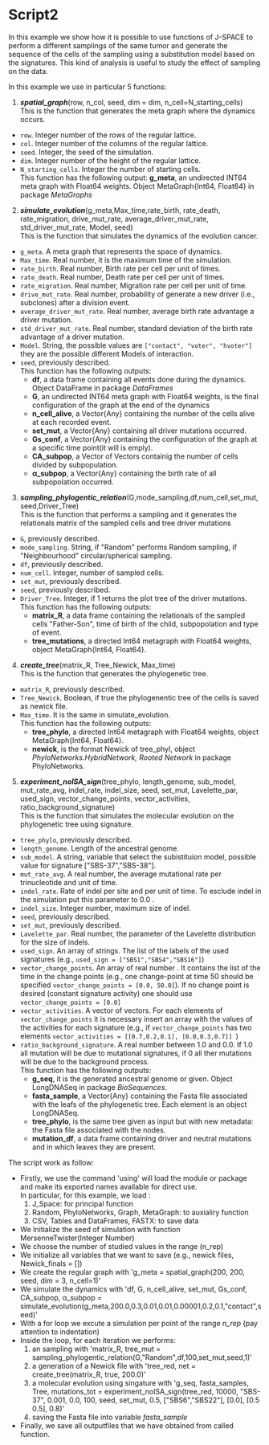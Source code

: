 # Script2
In this example we show how it is possible to use functions of J-SPACE to perform a different samplings of the same tumor and generate the sequence of the cells of the sampling using a substitution model based on the signatures. This kind of analysis is useful to study the effect of sampling on the data.  

In this example we use in particular 5 functions:  
1. ***spatial_graph***(row, n_col, seed, dim = dim, n_cell=N_starting_cells)  
This is the function that generates the meta graph where the dynamics occurs.
- `row`. Integer number of the rows of the regular lattice.  
- `col`. Integer number of the columns of the regular lattice.   
- `seed`. Integer, the seed of the simulation.     
- `dim`. Integer number of the height of the regular lattice.   
- `N_starting_cells`. Integer  the number of starting cells.    
This function has the following output: **g_meta**, an undirected INT64 meta graph with Float64 weights. Object MetaGraph{Int64, Float64} in package *MetaGraphs*

2. ***simulate_evolution***(g_meta,Max_time,rate_birth, rate_death, rate_migration, drive_mut_rate, average_driver_mut_rate, std_driver_mut_rate,  Model, seed)  
This is the function that simulates the dynamics of the evolution cancer.    
- `g_meta`. A meta graph that represents the space of dynamics.  
- `Max_time`. Real number, it is the maximum time of the simulation.  
- `rate_birth`. Real number,  Birth rate per cell per unit of times.
- `rate_death`. Real number,  Death rate per cell per unit of times.  
- `rate_migration`. Real number,  Migration rate per cell per unit of time.  
- `drive_mut_rate`. Real number, probability of generate a new driver (i.e., subclones) after a division event.  
- `average_driver_mut_rate`. Real number,  average birth rate advantage a driver mutation.  
- `std_driver_mut_rate`. Real number, standard deviation of the birth rate advantage of a driver mutation.  
- `Model`. String, the possible values are `["contact", "voter", "hvoter"]` they are the possible different Models of interaction.  
- `seed`, previously described.  
This function has the following outputs: 
  - **df**, a data frame containing all events done during the dynamics. Object DataFrame in package *DataFrames*  
  - **G**, an undirected INT64 meta graph with Float64 weights, is the final configuration of the graph at the end of the dynamics  
  - **n_cell_alive**, a Vector{Any} containing the number of the cells alive at each recorded event. 
  - **set_mut**, a Vector{Any} containing all driver mutations occurred.
  - **Gs_conf**, a Vector{Any} containing the configuration of the graph at a specific time point(it will is emply).  
  - **CA_subpop**, a Vector of Vectors containig the number of cells divided by subpopulation.  
  - **α_subpop**, a Vector{Any} containing the birth rate of all subpopolation occurred.  

3. ***sampling_phylogentic_relation***(G,mode_sampling,df,num_cell,set_mut,seed,Driver_Tree)  
This is the function that performs a sampling and it generates the relationals matrix of the sampled cells and tree driver mutations 
- `G`, previously described.  
- `mode_sampling`. String, if "Random" performs Random sampling, if "Neighbourhood" circular/spherical sampling.   
- `df`, previously described.  
- `num_cell`. Integer, number of sampled cells.  
- `set_mut`, previously described. 
- `seed`, previously described.
- `Driver_Tree`. Integer, if 1 returns the plot tree of the driver mutations.    
This function has the following outputs:
  - **matrix_R**, a data frame containing the relationals of the sampled cells "Father-Son", time of birth of the child, subpopolation and type of event.  
  - **tree_mutations**, a directed Int64 metagraph with Float64 weights, object MetaGraph{Int64, Float64}.  

4. ***create_tree***(matrix_R, Tree_Newick, Max_time)  
This is the function that generates the phylogenetic tree.  
- `matrix_R`, previously described.  
- `Tree_Newick`. Boolean, if true the phylogenentic tree of the cells is saved as newick file.
- `Max_time`. It is the same in simulate_evolution.    
This function has the following outputs:
  - **tree_phylo**, a directed Int64 metagraph with Float64 weights, object MetaGraph{Int64, Float64}. 
  - **newick**, is the format Newick of tree_phyl, object *PhyloNetworks.HybridNetwork, Rooted Network* in package PhyloNetworks.  

5. ***experiment_noISA_sign***(tree_phylo, length_genome, sub_model, mut_rate_avg, indel_rate, indel_size, seed, set_mut, Lavelette_par, used_sign, vector_change_points, vector_activities, ratio_background_signature)  
This is the function that simulates the molecular evolution on the phylogenetic tree using signature.  
- `tree_phylo`, previously described.
- `length_genome`.  Length of the ancestral genome.
- `sub_model`. A string, variable that select the subistituion model, possible value for signature ["SBS-37","SBS-38"].  
- `mut_rate_avg`. A real number, the average mutational rate per trinucleotide and unit of time.
- `indel_rate`. Rate of indel per site and per unit of time. To esclude indel in the simulation put this parameter to 0.0 .  
- `indel_size`. Integer number, maximum size of indel.
- `seed`, previously described.  
- `set_mut`, previously described.  
- `Lavelette_par`. Real number, the parameter of  the Lavelette distribution for the size of indels.  
- `used_sign`. An array of strings. The list of the labels of the used signatures (e.g., `used_sign = ["SBS1","SBS4","SBS16"]`)
- `vector_change_points`. An array of real number . It contains the list of the time in the change points (e.g., one change-point at time  50 should be specified `vector_change_points = [0.0, 50.0]`). If no change point is desired (constant signature activity) one should use `vector_change_points = [0.0]`
- `vector_activities`. A vector of vectors. For each elements of `vector_change_points` it is necessary insert an array with the values of the activities for each signature (e.g., if `vector_change_points` has two elements `vector_activities = [[0.7,0.2,0.1], [0.0,0.3,0.7]]
`)
- `ratio_background_signature`. A real number between 1.0 and 0.0. If 1.0 all mutation will be due to mutational signatures, if 0 all ther mutations will be due to the background  process.  
This function has the following outputs:
  - **g_seq**, it is the generated ancestral genome or given. Object LongDNASeq in package *BioSequences*.  
  - **fasta_sample**, a Vector{Any} containing the Fasta file associated with the leafs of the phylogenetic tree. Each element is an object LongDNASeq.  
  - **tree_phylo**, is the same tree given as input but with new metadata: the Fasta file associated with the nodes.
  - **mutation_df**, a data frame containing driver and neutral mutations and in which leaves they are present.  

The script  work as follow:
- Firstly, we use the command 'using' will load the module or package and make its exported names available for direct use.  
In particular, for this example, we load :   
  1) J_Space: for principal function  
  2) Random, PhyloNetworks, Graph, MetaGraph: to auxialiry function  
  3) CSV, Tables and DataFrames, FASTX: to save data  
- We Initialize the seed of simulation with function MersenneTwister(Integer Number)  
- We choose the number of studied  values in the range  (n_rep)  
- We initialize all variables that we want to save (e.g., newick files, Newick_finals = [])
- We create the regular graph with  'g_meta = spatial_graph(200, 200, seed, dim = 3, n_cell=1)' 
- We simulate the dynamics with 'df, G, n_cell_alive, set_mut, Gs_conf, CA_subpop, α_subpop = simulate_evolution(g_meta,200.0,0.3,0.01,0.01,0.00001,0.2,0.1,"contact",seed)'  
- With a for loop we excute a simulation per point of the range *n_rep* (pay attention to indentation)  
- Inside the loop, for each iteration we performs:  
  1) an sampling with 'matrix_R, tree_mut = sampling_phylogentic_relation(G,"Random",df,100,set_mut,seed,1)'
  2) a generation of a Newick file with 'tree_red, net = create_tree(matrix_R, true, 200.0)'
  3) a molecular evolution using singature with 'g_seq, fasta_samples, Tree, mutations_tot = experiment_noISA_sign(tree_red, 10000, "SBS-37", 0.001, 0.0, 100, seed, set_mut, 0.5, ["SBS6","SBS22"], [0.0], [0.5 0.5], 0.8)'  
  4) saving the Fasta file into variable *fasta_sample*
- Finally, we save all outputfiles that we have obtained from called function.
